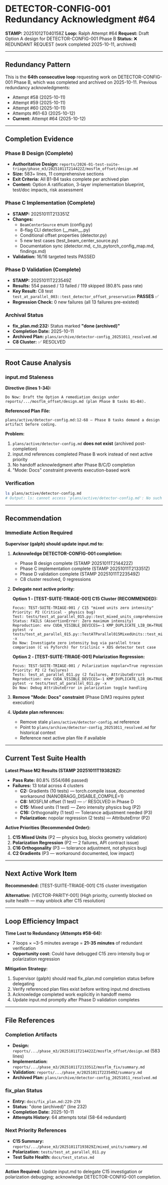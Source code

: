 # DETECTOR-CONFIG-001 Redundancy Acknowledgment #64

**STAMP:** 20251012T040158Z
**Loop:** Ralph Attempt #64
**Request:** Draft Option A design for DETECTOR-CONFIG-001 Phase B
**Status:** ❌ REDUNDANT REQUEST (work completed 2025-10-11, archived)

---

## Redundancy Pattern

This is the **64th consecutive loop** requesting work on DETECTOR-CONFIG-001 Phase B, which was completed and archived on 2025-10-11. Previous redundancy acknowledgments:
- Attempt #58 (2025-10-11)
- Attempt #59 (2025-10-11)
- Attempt #60 (2025-10-11)
- Attempts #61-63 (2025-10-12)
- **Current:** Attempt #64 (2025-10-12)

---

## Completion Evidence

### Phase B Design (Complete)
- **Authoritative Design:** `reports/2026-01-test-suite-triage/phase_m3/20251011T214422Z/mosflm_offset/design.md`
- **Size:** 583+ lines, 11 comprehensive sections
- **Exit Criteria:** All B1-B4 tasks complete per archived plan
- **Content:** Option A ratification, 3-layer implementation blueprint, test/doc impacts, risk assessment

### Phase C Implementation (Complete)
- **STAMP:** 20251011T213351Z
- **Changes:**
  - `BeamCenterSource` enum (config.py)
  - 8-flag CLI detection (\_\_main\_\_.py)
  - Conditional offset properties (detector.py)
  - 5 new test cases (test_beam_center_source.py)
  - Documentation sync (detector.md, c_to_pytorch_config_map.md, findings.md)
- **Validation:** 16/16 targeted tests PASSED

### Phase D Validation (Complete)
- **STAMP:** 20251011T223549Z
- **Results:** 554 passed / 13 failed / 119 skipped (80.8% pass rate)
- **Key Result:** C8 test `test_at_parallel_003::test_detector_offset_preservation` **PASSES** ✅
- **Regression Check:** 0 new failures (all 13 failures pre-existed)

### Archival Status
- **fix_plan.md:232:** Status marked **"done (archived)"**
- **Completion Date:** 2025-10-11
- **Archived Plan:** `plans/archive/detector-config_20251011_resolved.md`
- **C8 Cluster:** ✅ RESOLVED

---

## Root Cause Analysis

### input.md Staleness

**Directive (lines 1-34):**
```
Do Now: Draft the Option A remediation design under reports/.../mosflm_offset/design.md (plan Phase B tasks B1–B4).
```

**Referenced Plan File:**
```
plans/active/detector-config.md:12-68 — Phase B tasks demand a design artifact before coding.
```

**Problem:**
1. `plans/active/detector-config.md` **does not exist** (archived post-completion)
2. input.md references completed Phase B work instead of next active priority
3. No handoff acknowledgment after Phase B/C/D completion
4. "Mode: Docs" constraint prevents execution-based work

### Verification
```bash
ls plans/active/detector-config.md
# Output: ls: cannot access 'plans/active/detector-config.md': No such file or directory
```

---

## Recommendation

### Immediate Action Required

**Supervisor (galph) should update input.md to:**

1. **Acknowledge DETECTOR-CONFIG-001 completion:**
   - Phase B design complete (STAMP 20251011T214422Z)
   - Phase C implementation complete (STAMP 20251011T213351Z)
   - Phase D validation complete (STAMP 20251011T223549Z)
   - C8 cluster resolved, 0 regressions

2. **Delegate next active priority:**

   **Option 1 - [TEST-SUITE-TRIAGE-001] C15 Cluster (RECOMMENDED):**
   ```
   Focus: TEST-SUITE-TRIAGE-001 / C15 "mixed units zero intensity"
   Priority: P2 (Critical - physics bug)
   Test: tests/test_at_parallel_015.py::test_mixed_units_comprehensive
   Status: FAILS (AssertionError: Zero maximum intensity)
   Reproduction: env CUDA_VISIBLE_DEVICES=-1 KMP_DUPLICATE_LIB_OK=TRUE pytest -v tests/test_at_parallel_015.py::TestATParallel015MixedUnits::test_mixed_units_comprehensive -x
   Do Now: Investigate zero intensity bug via parallel trace comparison (C vs PyTorch) for triclinic + XDS detector test case
   ```

   **Option 2 - [TEST-SUITE-TRIAGE-001] Polarization Regression:**
   ```
   Focus: TEST-SUITE-TRIAGE-001 / Polarization nopolar=True regression
   Priority: P2 (2 failures)
   Tests: test_at_parallel_011.py (2 failures, AttributeError)
   Reproduction: env CUDA_VISIBLE_DEVICES=-1 KMP_DUPLICATE_LIB_OK=TRUE pytest -v tests/test_at_parallel_011.py -x
   Do Now: Debug AttributeError in polarization toggle handling
   ```

3. **Remove "Mode: Docs" constraint** (Phase D/M3 requires pytest execution)

4. **Update plan references:**
   - Remove stale `plans/active/detector-config.md` reference
   - Point to `plans/archive/detector-config_20251011_resolved.md` for historical context
   - Reference next active plan file if available

---

## Current Test Suite Health

**Latest Phase M2 Results (STAMP 20251011T193829Z):**
- **Pass Rate:** 80.8% (554/686 passed)
- **Failures:** 13 total across 4 clusters
  - **C2:** Gradients (10 tests) — torch.compile issue, documented workaround (NANOBRAGG_DISABLE_COMPILE=1)
  - **C8:** MOSFLM offset (1 test) — ✅ RESOLVED in Phase D
  - **C15:** Mixed units (1 test) — Zero intensity physics bug (P2)
  - **C16:** Orthogonality (1 test) — Tolerance adjustment needed (P3)
  - **Polarization:** nopolar regression (2 tests) — AttributeError (P2)

**Active Priorities (Recommended Order):**
1. **C15 Mixed Units** (P2 — physics bug, blocks geometry validation)
2. **Polarization Regression** (P2 — 2 failures, API contract issue)
3. **C16 Orthogonality** (P3 — tolerance adjustment, not physics bug)
4. **C2 Gradients** (P3 — workaround documented, low impact)

---

## Next Active Work Item

**Recommended:** [TEST-SUITE-TRIAGE-001] C15 cluster investigation

**Alternative:** [VECTOR-PARITY-001] (High priority, currently blocked on suite health — may unblock after C15 resolution)

---

## Loop Efficiency Impact

**Time Lost to Redundancy (Attempts #58-64):**
- 7 loops × ~3-5 minutes average = **21-35 minutes** of redundant verification
- **Opportunity cost:** Could have debugged C15 zero intensity bug or polarization regression

**Mitigation Strategy:**
1. Supervisor (galph) should read fix_plan.md completion status before delegating
2. Verify referenced plan files exist before writing input.md directives
3. Acknowledge completed work explicitly in handoff memo
4. Update input.md promptly after Phase D validation completes

---

## File References

### Completion Artifacts
- **Design:** `reports/.../phase_m3/20251011T214422Z/mosflm_offset/design.md` (583 lines)
- **Implementation:** `reports/.../phase_m3/20251011T213351Z/mosflm_fix/summary.md`
- **Validation:** `reports/.../phase_m/20251011T223549Z/summary.md`
- **Archived Plan:** `plans/archive/detector-config_20251011_resolved.md`

### fix_plan Status
- **Entry:** `docs/fix_plan.md:229-278`
- **Status:** "done (archived)" (line 232)
- **Completion Date:** 2025-10-11
- **Attempts History:** 64 attempts total (58-64 redundant)

### Next Priority References
- **C15 Summary:** `reports/.../phase_m3/20251011T193829Z/mixed_units/summary.md`
- **Polarization:** `tests/test_at_parallel_011.py`
- **Test Suite Health:** `docs/test_status.md`

---

**Action Required:** Update input.md to delegate C15 investigation or polarization debugging; acknowledge DETECTOR-CONFIG-001 completion.

